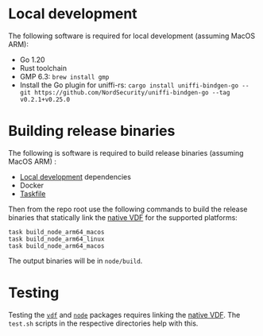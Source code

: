 # Local development

The following software is required for local development (assuming MacOS ARM):

- Go 1.20 
- Rust toolchain 
- GMP 6.3: `brew install gmp`
- Install the Go plugin for uniffi-rs: `cargo install uniffi-bindgen-go --git https://github.com/NordSecurity/uniffi-bindgen-go --tag v0.2.1+v0.25.0`

# Building release binaries

The following is software is required to build release binaries (assuming MacOS
ARM) :

- [Local development](#local-development) dependencies
- Docker
- [Taskfile](https://taskfile.dev/)

Then from the repo root use the following commands to build the release binaries
that statically link the [native VDF](./crates/vdf) for the supported platforms:

```shell
task build_node_arm64_macos
task build_node_arm64_linux
task build_node_arm64_macos
```

The output binaries will be in `node/build`.

# Testing

Testing the [`vdf`](./vdf) and [`node`](./node) packages requires linking the
[native VDF](./crates/vdf). The `test.sh` scripts in the respective directories
help with this.
